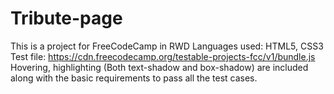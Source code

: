# Tribute-page
This is a project for FreeCodeCamp in RWD
Languages used: HTML5, CSS3
Test file: https://cdn.freecodecamp.org/testable-projects-fcc/v1/bundle.js
Hovering, highlighting (Both text-shadow and box-shadow) are included along with the basic requirements to pass all the test cases.
